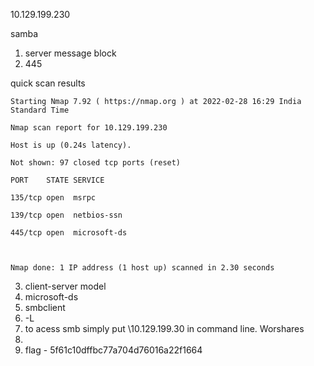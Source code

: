 10.129.199.230

samba

1. server message block
2. 445

quick scan results

```
Starting Nmap 7.92 ( https://nmap.org ) at 2022-02-28 16:29 India Standard Time

Nmap scan report for 10.129.199.230

Host is up (0.24s latency).

Not shown: 97 closed tcp ports (reset)

PORT    STATE SERVICE

135/tcp open  msrpc

139/tcp open  netbios-ssn

445/tcp open  microsoft-ds



Nmap done: 1 IP address (1 host up) scanned in 2.30 seconds

```
3. client-server model
4. microsoft-ds
5. smbclient
6. -L
7. to acess smb simply put \\10.129.199.30 in command line.
Worshares
8. 
9. flag - 5f61c10dffbc77a704d76016a22f1664
